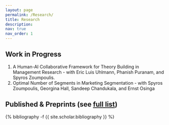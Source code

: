 ```yaml
---
layout: page
permalink: /Research/
title: Research
description: 
nav: true
nav_order: 1
---
```

<!-- _pages/publications.md -->


<!-- 
## Journals

<div class="publications">
  {% bibliography -f {{ site.scholar.journal }} %}
</div> -->

## Work in Progress
1. A Human-AI Collaborative Framework for Theory Building in Management Research - with
Eric Luis Uhlmann, Phanish Puranam, and Spyros Zoumpoulis.
2. Optimal Number of Segments in Marketing Segmentation - with Spyros Zoumpoulis, Georgina
Hall, Sandeep Chandukala, and Ernst Osinga

## Published & Preprints (see [full list](https://scholar.google.com/citations?user=A_3_zUoAAAAJ))

<div class="publications">
  {% bibliography -f {{ site.scholar.bibliography }} %}
</div>
